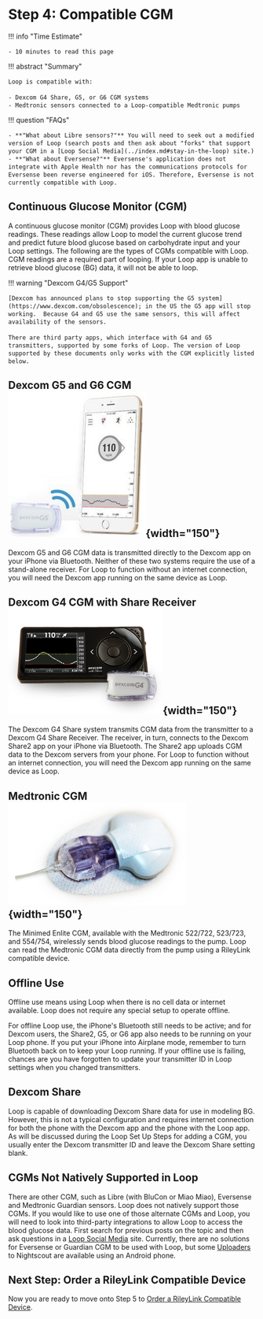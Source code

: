 # Step 4: Compatible CGM

!!! info "Time Estimate"

    - 10 minutes to read this page

!!! abstract "Summary"

    Loop is compatible with:

    - Dexcom G4 Share, G5, or G6 CGM systems
    - Medtronic sensors connected to a Loop-compatible Medtronic pumps

!!! question "FAQs"

    - **"What about Libre sensors?"** You will need to seek out a modified version of Loop (search posts and then ask about "forks" that support your CGM in a [Loop Social Media](../index.md#stay-in-the-loop) site.)
    - **"What about Eversense?"** Eversense's application does not integrate with Apple Health nor has the communications protocols for Eversense been reverse engineered for iOS. Therefore, Eversense is not currently compatible with Loop.

## Continuous Glucose Monitor (CGM)

A continuous glucose monitor (CGM) provides Loop with blood glucose readings. These readings allow Loop to model the current glucose trend and predict future blood glucose based on carbohydrate input and your Loop settings. The following are the types of CGMs compatible with Loop. CGM readings are a required part of looping. If your Loop app is unable to retrieve blood glucose (BG) data, it will not be able to loop.

!!! warning "Dexcom G4/G5 Support"

    [Dexcom has announced plans to stop supporting the G5 system](https://www.dexcom.com/obsolescence); in the US the G5 app will stop working.  Because G4 and G5 use the same sensors, this will affect availability of the sensors.

    There are third party apps, which interface with G4 and G5 transmitters, supported by some forks of Loop. The version of Loop supported by these documents only works with the CGM explicitly listed below.

## Dexcom G5 and G6 CGM ![img/g5.jpg](img/g5.jpg){width="150"}

Dexcom G5 and G6 CGM data is transmitted directly to the Dexcom app on your iPhone via Bluetooth. Neither of these two systems require the use of a stand-alone receiver. For Loop to function without an internet connection, you will need the Dexcom app running on the same device as Loop.

## Dexcom G4 CGM with Share Receiver ![img/g4_receiver.png](img/g4_receiver.png){width="150"}

The Dexcom G4 Share system transmits CGM data from the transmitter to a Dexcom G4 Share Receiver. The receiver, in turn, connects to the Dexcom Share2 app on your iPhone via Bluetooth. The Share2 app uploads CGM data to the Dexcom servers from your phone. For Loop to function without an internet connection, you will need the Dexcom app running on the same device as Loop.

## Medtronic CGM ![img/enlite.png](img/enlite.png){width="150"}

The Minimed Enlite CGM, available with the Medtronic 522/722, 523/723, and 554/754, wirelessly sends blood glucose readings to the pump. Loop can read the Medtronic CGM data directly from the pump using a RileyLink compatible device.

## Offline Use

Offline use means using Loop when there is no cell data or internet available. Loop does not require any special setup to operate offline.

For offline Loop use, the iPhone's Bluetooth still needs to be active; and for Dexcom users, the Share2, G5, or G6 app also needs to be running on your Loop phone. If you put your iPhone into Airplane mode, remember to turn Bluetooth back on to keep your Loop running. If your offline use is failing, chances are you have forgotten to update your transmitter ID in Loop settings when you changed transmitters.

## Dexcom Share

Loop is capable of downloading Dexcom Share data for use in modeling BG. However, this is not a typical configuration and requires internet connection for both the phone with the Dexcom app and the phone with the Loop app.  As will be discussed during the Loop Set Up Steps for adding a CGM, you usually enter the Dexcom transmitter ID and leave the Dexcom Share setting blank.


## CGMs Not Natively Supported in Loop

There are other CGM, such as Libre (with BluCon or Miao Miao), Eversense and Medtronic Guardian sensors. Loop does not natively support those CGMs.  If you would like to use one of those alternate CGMs and Loop, you will need to look into third-party integrations to allow Loop to access the blood glucose data. First search for previous posts on the topic and then ask questions in a [Loop Social Media](../index.md#stay-in-the-loop) site. Currently, there are no solutions for Eversense or Guardian CGM to be used with Loop, but some [Uploaders](https://nightscout.github.io/uploader/uploaders/) to Nightscout are available using an Android phone.

## Next Step: Order a RileyLink Compatible Device

Now you are ready to move onto Step 5 to [Order a RileyLink Compatible Device](step5.md).
